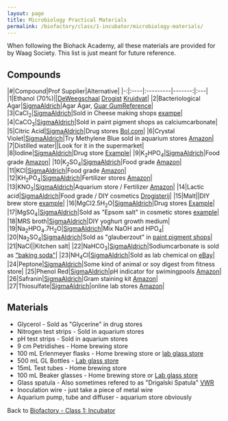 ```yaml
---
layout: page
title: Microbiology Practical Materials
permalink: /biofactory/class/1-incubator/microbiology-materials/
---
```


When following the Biohack Academy, all these materials are provided for by Waag Society. This list is just meant for future reference.

## Compounds

|#|Compound|Prof Supplier|Alternative|
|-:|:----|:---------|-------:|:---|
|1|Ethanol (70%)||[DeWeegschaal](http://www.deweegschaal.nl/chempropack/alcohol-70-ethanol-10-isopropanol-250ml) [Drogist](https://www.drogist.nl/tendo-alcohol-70-gedenatureerd-120-ml.htm?utm_source=beslist.nl&utm_medium=feed&utm_campaign=vergelijken&utm_content=default3) [Kruidvat](https://www.kruidvat.nl/kruidvat-70-alcohol-ketonatus/p/2639904)|
|2|Bacteriological Agar|[SigmaAldrich](http://www.sigmaaldrich.com/catalog/product/sigma/a6686?lang=en&region=NL)|Agar Agar, [Guar Gum](http://www.amazon.com/NOW-Foods-Guar-Powder-Ounces/dp/B0015BWIZS)[Reference](http://www.ncbi.nlm.nih.gov/pubmed/16162142)|
|3|CaCl<sub>2</sub>|[SigmaAldrich](http://www.sigmaaldrich.com/catalog/product/sial/c1016?lang=en&region=NL)|Sold in Cheese making shops [exampe](http://www.vanderkooyjubbega.nl/calsium-chloride-1-liter-e-509.html)|
|4|CaCO<sub>3</sub>|[SigmaAldrich](http://www.sigmaaldrich.com/catalog/product/sial/c6763?lang=en&region=NL)|Sold in paint pigment shops as calciumcarbonate|
|5|Citric Acid|[SigmaAldrich](http://www.sigmaaldrich.com/catalog/product/sial/251275?lang=en&region=NL)|Drug stores [Bol.com](http://www.bol.com/nl/p/tendo-citroenzuur-poeder-800-gr-voedingssupplement/9200000005139341/)|
|6|Crystal Violet|[SigmaAldrich](http://www.sigmaaldrich.com/catalog/product/sigma/v5265?lang=en&region=NL)|Try Methylene Blue sold in aquarium stores [Amazon](http://www.amazon.com/Methylene-Microscope-Slide-Stain-Solution/dp/B0012GU0VK)|
|7|Distilled water||Look for it in the supermarket|
|8|Iodine|[SigmaAldrich](http://www.sigmaaldrich.com/catalog/product/fluka/318981?lang=en&region=NL)|Drug store [Example](http://www.vitaminstore.nl/Health/Vitaminen-en-mineralen/mineralen/Biotics-vloeibaar-jodium-kaliumjodide/P196639)|
|9|K<sub>2</sub>HPO<sub>4</sub>|[SigmaAldrich](http://www.sigmaaldrich.com/catalog/product/sial/p3786?lang=en&region=NL)|Food grade [Amazon](http://www.amazon.com/Potassium-Phosphate-Dibasic-Grade-1000g/dp/B00CF28K2G)|
|10|K<sub>2</sub>SO<sub>4</sub>|[SigmaAldrich](http://www.sigmaaldrich.com/catalog/product/sial/p0772?lang=en&region=NL)|Food grade [Amazon](http://www.amazon.com/Potassium-Sulfate-Potash-Organic-Pound/dp/B004JD6MGK)|
|11|KCl|[SigmaAldrich](http://www.sigmaaldrich.com/catalog/product/sial/p3911?lang=en&region=NL)|Food grade [Amazon](http://www.amazon.com/Foods-Potassium-Chloride-Powder-Ounces/dp/B00028M02Q)|
|12|KH<sub>2</sub>PO<sub>4</sub>|[SigmaAldrich](http://www.sigmaaldrich.com/catalog/product/sial/p0662?lang=en&region=NL)|Fertilizer stores [Amazon](http://www.amazon.com/Monopotassium-Greenway-Biotech-Inc-Hydroponics/dp/B00HCS99YG)|
|13|KNO<sub>3</sub>|[SigmaAldrich](http://www.sigmaaldrich.com/catalog/product/sial/221295?lang=en&region=NL)|Aquarium store / Fertilizer [Amazon](http://www.amazon.co.uk/Aqua-Essentials-Potassium-Nitrate-500g/dp/B002X6HHOG)|
|14|Lactic acid|[SigmaAldrich](http://www.sigmaaldrich.com/catalog/product/aldrich/w261114?lang=en&region=NL)|Food grade / DIY cosmetics [Drogisterij](http://www.drogisterijdelang.nl/productCategory/162)|
|15|Malt||DIY brew store [example](http://www.brouwmout.nl/)|
|16|MgCl2.5H<sub>2</sub>O|[SigmaAldrich](http://www.sigmaaldrich.com/catalog/product/sigma/m8266?lang=en&region=NL)|Drug stores [Example](http://mmswinkel.com/Magnesium-Powder.htm)|
|17|MgSO<sub>4</sub>|[SigmaAldrich](http://www.sigmaaldrich.com/catalog/product/sial/m7506?lang=en&region=NL)|Sold as "Epsom salt" in cosmetic stores [example](http://www.online-zeepwinkel.nl/a-16136446/zouten-zuren/epsom-zout-magnesiumsulfaat-bitterzout-magnesium-sulphate-zou04/)|
|18|MRS broth|[SigmaAldrich](http://www.sigmaaldrich.com/catalog/product/fluka/69966?lang=en&region=NL)|DIY yoghurt growth medium|
|19|Na<sub>2</sub>HPO<sub>4</sub>.7H<sub>2</sub>O|[SigmaAldrich](http://www.sigmaaldrich.com/catalog/product/aldrich/255793?lang=en&region=NL)|Mix NaOH and HPO<sub>4</sub>|
|20|Na<sub>2</sub>SO<sub>4</sub>|[SigmaAldrich](http://www.sigmaaldrich.com/catalog/product/sial/239313?lang=en&region=NL)|Sold as "glauberzout" in [paint pigment shops](http://www.stoftotverven.nl/Glauberzout-500-gram)|
|21|NaCl||Kitchen salt|
|22|NaHCO<sub>3</sub>|[SigmaAldrich](http://www.sigmaaldrich.com/catalog/product/sial/s8875?lang=en&region=NL)|Sodiumcarbonate is sold as ["baking soda"](http://www.walmart.com/ip/Arm-Hammer-Baking-Soda-192-oz/17043412)|
|23|NH<sub>4</sub>Cl|[SigmaAldrich](http://www.sigmaaldrich.com/catalog/product/aldrich/254134?lang=en&region=NL)|Sold as lab chemical on [eBay](http://www.ebay.com/bhp/ammonium-chloride)|
|24|Peptone|[SigmaAldrich](https://www.sigmaaldrich.com/catalog/product/fluka/p0431?lang=en&region=NL)|Some kind of animal or soy digest from fitness store|
|25|Phenol Red|[SigmaAldrich](http://www.sigmaaldrich.com/catalog/product/fluka/32661?lang=en&region=NL)|pH indicator for swimingpools [Amazon](http://www.amazon.com/Phenol-Red-pH-Indicator-500ml/dp/B00BAF8IQW)|
|26|Safranin|[SigmaAldrich](http://www.sigmaaldrich.com/catalog/product/sigma/84120?lang=en&region=NL)|Gram staining kit [Amazon](http://www.amazon.com/Grams-Safranin-Stain-250-mL/dp/B0017U7W6W)|
|27|Thiosulfate|[SigmaAldrich](http://www.sigmaaldrich.com/catalog/product/sial/217263?lang=en&region=NL)|online lab stores [Amazon](http://www.amazon.com/Hanna-Instrument-HI70439-Thiosulfate-Solution/dp/B0085XM8HC/ref=sr_1_7?s=industrial&ie=UTF8&qid=1419354374&sr=1-7&keywords=thiosulfate)|

## Materials

* Glycerol - Sold as "Glycerine" in drug stores
* Nitrogen test strips - Sold in aquarium stores
* pH test strips - Sold in aquarium stores
* 9 cm Petridishes - Home brewing store
* 100 mL Erlenmeyer flasks - Home brewing store or [lab glass store](http://www.laboratoriumglas.eu/index.php?item=&action=page&group_id=10000006&lang=NL)
* 500 mL GL Bottles - [Lab glass store](http://www.laboratoriumglas.eu/index.php?item=labfles-500-ml-met-gl-45&action=article&group_id=56&aid=301&lang=NL)
* 15mL Test tubes - Home brewing store
* 100 mL Beaker glasses - Home brewing store or [Lab glass store](http://www.laboratoriumglas.eu)
* Glass spatula - Also sometimes refered to as "Drigalski Spatula" [VWR](https://nl.vwr.com/store/catalog/product.jsp?catalog_number=231-2183)
* Inoculation wire - just take a piece of metal wire
* Aquarium pump, tube and diffuser - aquarium store obviously


Back to [Biofactory - Class 1: Incubator](/biofactory/class/1-incubator/)

